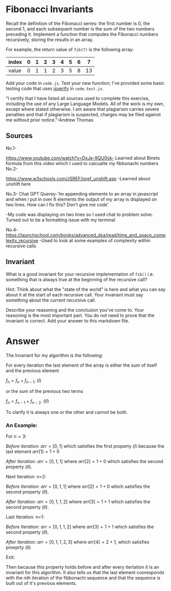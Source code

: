 # Fibonacci Invariants

Recall the definition of the Fibonacci series: the first number is 0, the second
1, and each subsequent number is the sum of the two numbers preceding it.
Implement a function that computes the Fibonacci numbers recursively, storing
the results in an array.

For example, the return value of `fib(7)` is the following array:

| index |  0  |  1  |  2  |  3  |  4  |  5  |  6  |  7  |
| ----- | --- | --- | --- | --- | --- | --- | --- | --- |
| value |  0  |  1  |  1  |  2  |  3  |  5  |  8  |  13 |

Add your code in `code.js`. Test your new function; I've provided some basic
testing code that uses [jsverify](https://jsverify.github.io/) in
`code.test.js`.

“I certify that I have listed all sources used to complete this exercise, including the use
of any Large Language Models. All of the work is my own, except where stated
otherwise. I am aware that plagiarism carries severe penalties and that if plagiarism is
suspected, charges may be filed against me without prior notice.”-Andrew Thomas

## Sources
 No.1-
 
 https://www.youtube.com/watch?v=DxJe-9QU0vk- Learned about Binets formula from this video which I used to calcualte my fibbonachi numbers
 No.2- 
 
 https://www.w3schools.com/JSREF/jsref_unshift.asp -Learned about unshift here

 No.3- Chat GPT Querey-'Im appending elements to an array in javascript and when i put in over 6 elements the output of my array is displayed on two lines. How can I fix this? Don't give me code'
 
 -My code was displaying on two lines so I used chat to problem solve. Turned out to be a formatting issue with my terminal

 No.4-https://launchschool.com/books/advanced_dsa/read/time_and_space_complexity_recursive -Used to look at some examples of complexity within recursive calls
 
## Invariant

What is a good invariant for your recursive implementation of `fib()`
i.e. something that is always true at the beginning of the recursive call?

Hint: Think about what the "state of the world" is here and what you can say
about it at the start of each recursive call. Your invariant must say something
about the current recursive call.

Describe your reasoning and the conclusion you've come to. Your reasoning is the
most important part. You do not need to prove that the invariant is correct. Add
your answer to this markdown file.

# Answer

The Invariant for my algorithm is the following:

For every iteration the last element of the array is either the sum of itself and the previous element

$f_n=f_n+f_{n-1}$,     $(I)$

or the sum of the previous two terms

$f_n=f_{n-1}+f_{n-2}$. $(II)$

To clarify it is always one or the other and cannot be both.

### An Example:

For $n=3$: 

*Before iteration:*  $arr=[0,1]$ which satisfies the first property $(I)$ because the last element $arr[1]=1+0$

*After Iteration:* $arr=[0,1,1]$ where $arr[2]=1+0$ which satisfies the second property $(II)$.


Next Iteration: n=2: 

*Before Iteration:* $arr=[0,1,1]$ where $arr[2]=1+0$ which satisfies the second property $(II)$.

*After Iteration:* $arr=[0,1,1,2]$ where $arr[3]=1+1$ which satisfies the second property $(II)$.

Last Iteration: n=1:

*Before Iteration:* $arr=[0,1,1,2]$ where $arr[3]=1+1$ which satisfies the second property $(II)$.

*After Iteration:* $arr=[0,1,1,2,3]$ where $arr[4]=2+1$, which satisfies proeprty $(II)$

Exit:

Then because this property holds before and after every itertation it is an invariant for this algorithm. It also tells us that the last element cooresponds with the $nth$ iteration of the fibbonachi sequence and that the sequence is built out of it's previous elements.


